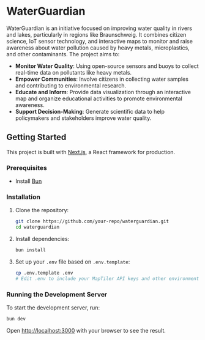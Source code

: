 # WaterGuardian

WaterGuardian is an initiative focused on improving water quality in rivers and lakes, particularly in regions like Braunschweig. It combines citizen science, IoT sensor technology, and interactive maps to monitor and raise awareness about water pollution caused by heavy metals, microplastics, and other contaminants. The project aims to:

- **Monitor Water Quality**: Using open-source sensors and buoys to collect real-time data on pollutants like heavy metals.
- **Empower Communities**: Involve citizens in collecting water samples and contributing to environmental research.
- **Educate and Inform**: Provide data visualization through an interactive map and organize educational activities to promote environmental awareness.
- **Support Decision-Making**: Generate scientific data to help policymakers and stakeholders improve water quality.

## Getting Started

This project is built with [Next.js](https://nextjs.org), a React framework for production.

### Prerequisites

- Install [Bun](https://bun.sh/docs/installation)

### Installation

1. Clone the repository:

   ```bash
   git clone https://github.com/your-repo/waterguardian.git
   cd waterguardian
   ```

2. Install dependencies:

   ```bash
   bun install
   ```

3. Set up your `.env` file based on `.env.template`:
   ```bash
   cp .env.template .env
   # Edit .env to include your MapTiler API keys and other environment variables
   ```

### Running the Development Server

To start the development server, run:

```bash
bun dev
```

Open [http://localhost:3000](http://localhost:3000) with your browser to see the result.
